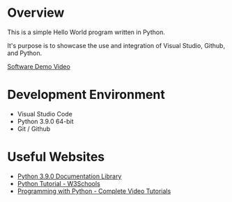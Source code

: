 # Overview

This is a simple Hello World program written in Python.

It's purpose is to showcase the use and integration of Visual Studio, Github, and Python.

[Software Demo Video](https://youtu.be/i06qamTgI_I)

# Development Environment

* Visual Studio Code
* Python 3.9.0 64-bit
* Git / Github

# Useful Websites

* [Python 3.9.0 Documentation Library](https://docs.python.org/3/library/)
* [Python Tutorial - W3Schools](https://www.w3schools.com/python/)
* [Programming with Python - Complete Video Tutorials](https://www.youtube.com/watch?v=jFCNu1-Xdsw&list=PLlrxD0HtieHhS8VzuMCfQD4uJ9yne1mE6&index=1)